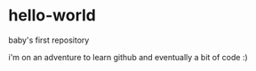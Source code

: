 # hello-world
baby's first repository

i'm on an adventure to learn github and eventually a bit of code :)
